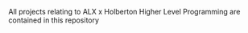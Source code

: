 All projects relating to ALX x Holberton Higher Level Programming are contained in this repository



